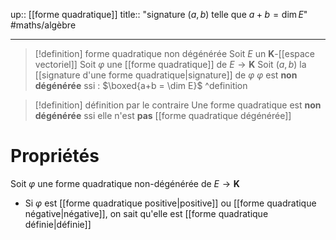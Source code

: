 up:: [[forme quadratique]]
title:: "signature $(a, b)$ telle que $a + b = \dim E$"
#maths/algèbre 

---

> [!definition] forme quadratique non dégénérée
> Soit $E$ un $\mathbf{K}$-[[espace vectoriel]]
> Soit $\varphi$ une [[forme quadratique]] de $E \to \mathbf{K}$
> Soit $(a, b)$ la [[signature d'une forme quadratique|signature]] de $\varphi$
> $\varphi$ est **non dégénérée** ssi :
> $\boxed{a+b = \dim E}$
^definition

> [!definition] définition par le contraire
> Une forme quadratique est **non dégénérée** ssi elle n'est **pas** [[forme quadratique dégénérée]]


# Propriétés
Soit $\varphi$ une forme quadratique non-dégénérée de $E \to \mathbf{K}$

 - Si $\varphi$ est [[forme quadratique positive|positive]] ou [[forme quadratique négative|négative]], on sait qu'elle est [[forme quadratique définie|définie]]

